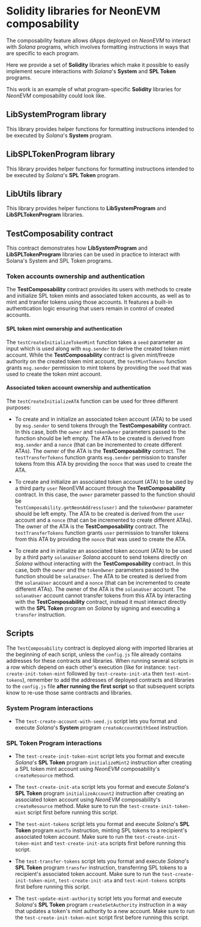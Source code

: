 # Solidity libraries for NeonEVM composability

The composability feature allows dApps deployed on _NeonEVM_ to interact with _Solana_ programs, which involves 
formatting instructions in ways that are specific to each program.

Here we provide a set of **Solidity** libraries which make it possible to easily implement secure interactions with 
_Solana_'s **System** and **SPL Token** programs.

This work is an example of what program-specific **Solidity** libraries for _NeonEVM_ composability could look like.

## LibSystemProgram library

This library provides helper functions for formatting instructions intended to be executed by _Solana_'s **System** 
program.

## LibSPLTokenProgram library

This library provides helper functions for formatting instructions intended to be executed by _Solana_'s **SPL Token** 
program.

## LibUtils library

This library provides helper functions to **LibSystemProgram** and **LibSPLTokenProgram** libraries.

## TestComposability contract

This contract demonstrates how **LibSystemProgram** and **LibSPLTokenProgram** libraries can be used in practice to 
interact with Solana's System and SPL Token programs.

### Token accounts ownership and authentication

The **TestComposability** contract provides its users with methods to create and initialize SPL token mints and 
associated token accounts, as well as to mint and transfer tokens using those accounts. It features a built-in 
authentication logic ensuring that users remain in control of created accounts.

#### SPL token mint ownership and authentication

The `testCreateInitializeTokenMint` function takes a `seed` parameter as input which is used along with 
`msg.sender` to derive the created token mint account. While the **TestComposability** contract is given mint/freeze 
authority on the created token mint account, the `testMintTokens` function grants `msg.sender` permission to mint tokens
by providing the `seed` that was used to create the token mint account.

#### Associated token account ownership and authentication

The `testCreateInitializeATA` function can be used for three different purposes:

* To create and in initialize an associated token account (ATA) to be used by `msg.sender` to send tokens through the 
**TestComposability** contract. In this case, both the `owner` and `tokenOwner` parameters passed to the function should
be left empty. The ATA to be created is derived from `msg.sender` and a `nonce` (that can be incremented to create 
different ATAs). The owner of the ATA is the **TestComposability** contract. The `testTransferTokens` function grants 
`msg.sender` permission to transfer tokens from this ATA by providing the `nonce` that was used to create the ATA.

* To create and initialize an associated token account (ATA) to be used by a third party `user` NeonEVM account through 
the **TestComposability** contract. In this case, the `owner` parameter passed to the function should be  
`TestComposability.getNeonAddress(user)` and the `tokenOwner` parameter should be left empty. The ATA to be created is 
derived from the `user` account and a `nonce` (that can be incremented to create different ATAs). The owner of the ATA 
is the **TestComposability** contract. The `testTransferTokens` function grants `user` permission to transfer tokens 
from this ATA by providing the `nonce` that was used to create the ATA.

* To create and in initialize an associated token account (ATA) to be used by a third party `solanaUser` _Solana_ account
to send tokens directly on _Solana_ without interacting with the **TestComposability** contract. In this case, both the 
`owner` and the `tokenOwner` parameters passed to the function should be `solanaUser`. The ATA to be created is derived 
from the `solanaUser` account and a `nonce` (that can be incremented to create different ATAs). The owner of the ATA is 
the `solanaUser` account. The `solanaUser` account cannot transfer tokens from this ATA by interacting with the 
**TestComposability** contract, instead it must interact directly with the **SPL Token** program on _Solana_ by signing 
and executing a `transfer` instruction.

## Scripts

The `TestComposability` contract is deployed along with imported libraries at the beginning of each script, unless the 
`config.js` file already contains addresses for these contracts and libraries. When running several scripts in a row 
which depend on each other's execution (like for instance: `test-create-init-token-mint` followed by 
`test-create-init-ata` then `test-mint-tokens`), remember to add the addresses of deployed contracts and libraries to 
the `config.js` file **after running the first script** so that subsequent scripts know to re-use those same contracts 
and libraries.

### System Program interactions

* The `test-create-account-with-seed.js` script lets you format and execute _Solana_'s **System** program 
`createAccountWithSeed` instruction.

### SPL Token Program interactions

* The `test-create-init-token-mint` script lets you format and execute _Solana_'s **SPL Token** program 
`initializeMint2` instruction after creating a SPL token mint account using _NeonEVM_ composability's `createResource` 
method.

* The `test-create-init-ata` script lets you format and execute _Solana_'s **SPL Token** program 
`initializeAccount2` instruction after creating an associated token account using _NeonEVM_ composability's 
`createResource` method. Make sure to run the `test-create-init-token-mint` script first before running this script.

* The `test-mint-tokens` script lets you format and execute _Solana_'s **SPL Token** program 
`mintTo` instruction, minting SPL tokens to a recipient's associated token account. Make sure to run the 
`test-create-init-token-mint` and `test-create-init-ata` scripts first before running this script.

* The `test-transfer-tokens` script lets you format and execute _Solana_'s **SPL Token** program 
`transfer` instruction, transferring SPL tokens to a recipient's associated token account. Make sure to run the 
`test-create-init-token-mint`, `test-create-init-ata` and `test-mint-tokens` scripts first before running this script.

* The `test-update-mint-authority` script lets you format and execute _Solana_'s **SPL Token** program
  `createSetAuthority` instruction in a way that updates a token's mint authority to a new account. Make sure to run the
  `test-create-init-token-mint` script first before running this script.

